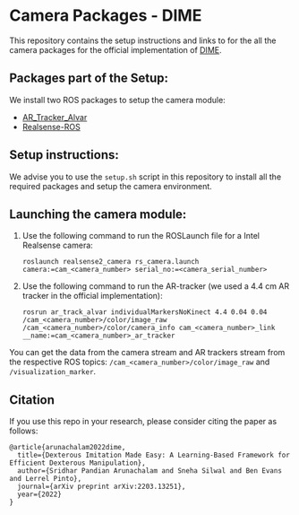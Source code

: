 # Camera Packages - DIME
This repository contains the setup instructions and links to for the all the camera packages for the official implementation of [DIME](https://arxiv.org/abs/2203.13251).

## Packages part of the Setup:
We install two ROS packages to setup the camera module:
- [AR_Tracker_Alvar](https://github.com/ros-perception/ar_track_alvar)
- [Realsense-ROS](https://github.com/NYU-robot-learning/Realsense-ROS-DIME)

## Setup instructions:
We advise you to use the `setup.sh` script in this repository to install all the required packages and setup the camera environment. 

## Launching the camera module:
1. Use the following command to run the ROSLaunch file for a Intel Realsense camera:
    ```
    roslaunch realsense2_camera rs_camera.launch camera:=cam_<camera_number> serial_no:=<camera_serial_number>
    ```
2. Use the following command to run the AR-tracker (we used a 4.4 cm AR tracker in the official implementation):
   ```
   rosrun ar_track_alvar individualMarkersNoKinect 4.4 0.04 0.04 /cam_<camera_number>/color/image_raw /cam_<camera_number>/color/camera_info cam_<camera_number>_link __name:=cam_<camera_number>_ar_tracker
   ```

You can get the data from the camera stream and AR trackers stream from the respective ROS topics: `/cam_<camera_number>/color/image_raw` and `/visualization_marker`.

## Citation
If you use this repo in your research, please consider citing the paper as follows:
```
@article{arunachalam2022dime,
  title={Dexterous Imitation Made Easy: A Learning-Based Framework for Efficient Dexterous Manipulation},
  author={Sridhar Pandian Arunachalam and Sneha Silwal and Ben Evans and Lerrel Pinto},
  journal={arXiv preprint arXiv:2203.13251},
  year={2022}
}
```